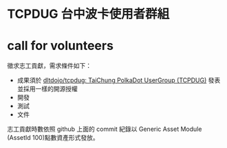 # TCPDUG 台中波卡使用者群組

# call for volunteers

徵求志工貢獻，需求條件如下：

- 成果須於 [dltdojo/tcpdug: TaiChung PolkaDot UserGroup (TCPDUG)](https://github.com/dltdojo/tcpdug) 發表並採用一樣的開源授權
- 開發
- 測試
- 文件

志工貢獻時數依照 github 上面的 commit 紀錄以 Generic Asset Module (AssetId 100)點數資產形式發放。
